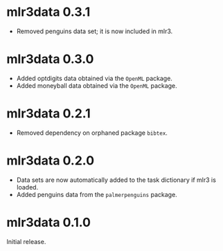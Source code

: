 # mlr3data 0.3.1

- Removed penguins data set; it is now included in mlr3.


# mlr3data 0.3.0
* Added optdigits data obtained via the `OpenML` package.
* Added moneyball data obtained via the `OpenML` package.

# mlr3data 0.2.1

* Removed dependency on orphaned package `bibtex`.

# mlr3data 0.2.0

* Data sets are now automatically added to the task dictionary if mlr3 is
  loaded.
* Added penguins data from the `palmerpenguins` package.

# mlr3data 0.1.0

Initial release.
